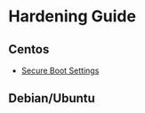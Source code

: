# Hardening Guide


## Centos

- [Secure Boot Settings](/secure-boot-settings.md)



## Debian/Ubuntu






